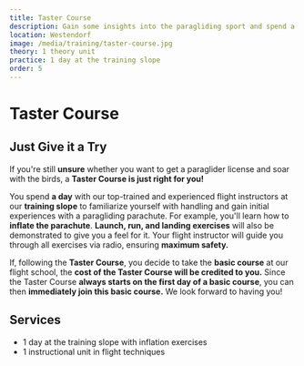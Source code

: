 ```yaml
---
title: Taster Course
description: Gain some insights into the paragliding sport and spend a day with our top-trained and experienced flight instructors at our training slope to familiarize yourself with handling a paragliding parachute.
location: Westendorf
image: /media/training/taster-course.jpg
theory: 1 theory unit
practice: 1 day at the training slope
order: 5
---
```


# Taster Course

## Just Give it a Try

If you're still **unsure** whether you want to get a paraglider license and soar with the birds, a **Taster Course is just right for you!**

You spend **a day** with our top-trained and experienced flight instructors at our **training slope** to familiarize yourself with handling and gain initial experiences with a paragliding parachute. For example, you'll learn how to **inflate the parachute**. **Launch, run, and landing exercises** will also be demonstrated to give you a feel for it. Your flight instructor will guide you through all exercises via radio, ensuring **maximum safety.**

If, following the **Taster Course**, you decide to take the **basic course** at our flight school, the **cost of the Taster Course will be credited to you.** Since the Taster Course **always starts on the first day of a basic course**, you can then **immediately join this basic course.**
We look forward to having you!

## Services

- 1 day at the training slope with inflation exercises
- 1 instructional unit in flight techniques
